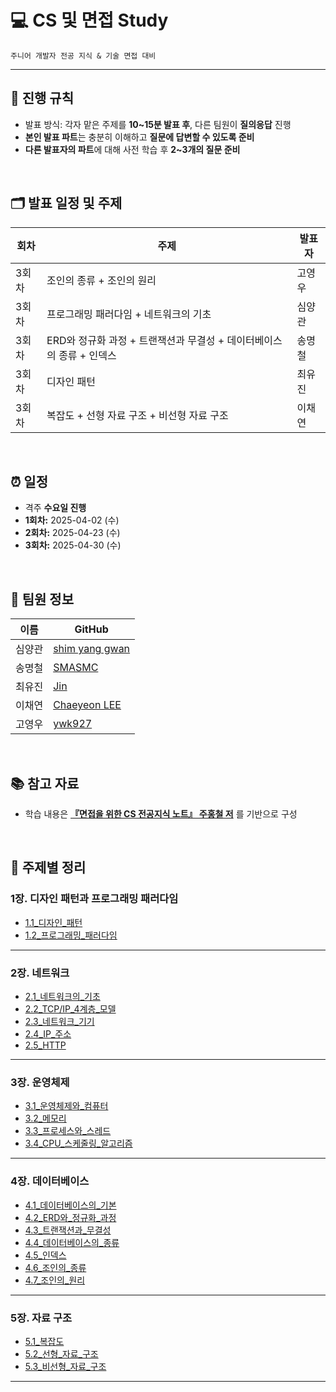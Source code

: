 # 💻 CS 및 면접 Study

    주니어 개발자 전공 지식 & 기술 면접 대비

---

## 📘 진행 규칙

- 발표 방식: 각자 맡은 주제를 **10~15분 발표 후**, 다른 팀원이 **질의응답** 진행
- **본인 발표 파트**는 충분히 이해하고 **질문에 답변할 수 있도록 준비**
- **다른 발표자의 파트**에 대해 사전 학습 후 **2~3개의 질문 준비**

<br>

## 🗂️ 발표 일정 및 주제

| 회차 | 주제 | 발표자 |
|------|------|--------|
| 3회차 | 조인의 종류 + 조인의 원리 | 고영우 |
| 3회차 | 프로그래밍 패러다임 + 네트워크의 기초 | 심양관 |
| 3회차 | ERD와 정규화 과정 + 트랜잭션과 무결성 + 데이터베이스의 종류 + 인덱스 | 송명철 |
| 3회차 | 디자인 패턴 | 최유진 |
| 3회차 | 복잡도 + 선형 자료 구조 + 비선형 자료 구조 | 이채연 |

<br>

## ⏰ 일정

- 격주 **수요일 진행**
- **1회차:** 2025-04-02 (수)
- **2회차:** 2025-04-23 (수)
- **3회차:** 2025-04-30 (수)

<br>

## 👥 팀원 정보

| 이름 | GitHub |
|------|--------|
| 심양관 | [shim yang gwan](https://github.com/Mabbru) |
| 송명철 | [SMASMC](https://github.com/SMASMC) |
| 최유진 | [Jin](https://github.com/jinnyujinchoi) |
| 이채연 | [Chaeyeon LEE](https://github.com/amy010510) |
| 고영우 | [ywk927](https://github.com/ywk927) |

<br>

## 📚 참고 자료

- 학습 내용은 [**『면접을 위한 CS 전공지식 노트』 주홍철 저**](https://product.kyobobook.co.kr/detail/S000001834833) 를 기반으로 구성  

<br>

## 📌 주제별 정리

<!-- ### 디자인 패턴

- [1.1싱글톤_패턴](https://github.com/CS-study-seoul01/SSAFY-CS-Study/blob/main/1_%EB%94%94%EC%9E%90%EC%9D%B8_%ED%8C%A8%ED%84%B4/1.1_%EC%8B%B1%EA%B8%80%ED%86%A4_%ED%8C%A8%ED%84%B4.md)  
- [1.2팩토리_패턴](https://github.com/CS-study-seoul01/SSAFY-CS-Study/blob/main/1_%EB%94%94%EC%9E%90%EC%9D%B8_%ED%8C%A8%ED%84%B4/1.2_%ED%8C%A9%ED%86%A0%EB%A6%AC_%ED%8C%A8%ED%84%B4.md)  
- [1.3전략_패턴](https://github.com/CS-study-seoul01/SSAFY-CS-Study/blob/main/1_%EB%94%94%EC%9E%90%EC%9D%B8_%ED%8C%A8%ED%84%B4/1.3_%EC%A0%84%EB%9E%B5_%ED%8C%A8%ED%84%B4.md)
- [1.4옵저버_패턴](https://github.com/CS-study-seoul01/SSAFY-CS-Study/blob/main/1_%EB%94%94%EC%9E%90%EC%9D%B8_%ED%8C%A8%ED%84%B4/1.4_%EC%98%B5%EC%A0%80%EB%B2%84_%ED%8C%A8%ED%84%B4.md)  
- [1.5프록시_패턴과_프록시_서버](https://github.com/CS-study-seoul01/SSAFY-CS-Study/blob/main/1_%EB%94%94%EC%9E%90%EC%9D%B8_%ED%8C%A8%ED%84%B4/1.5_%ED%94%84%EB%A1%9D%EC%8B%9C_%ED%8C%A8%ED%84%B4%EA%B3%BC_%ED%94%84%EB%A1%9D%EC%8B%9C_%EC%84%9C%EB%B2%84.md)  
- [1.6이터레이터_패턴](https://github.com/CS-study-seoul01/SSAFY-CS-Study/blob/main/1_%EB%94%94%EC%9E%90%EC%9D%B8_%ED%8C%A8%ED%84%B4/1.6_%EC%9D%B4%ED%84%B0%EB%A0%88%EC%9D%B4%ED%84%B0_%ED%8C%A8%ED%84%B4.md)  
- [1.7노출모듈_패턴](https://github.com/CS-study-seoul01/SSAFY-CS-Study/blob/main/1_%EB%94%94%EC%9E%90%EC%9D%B8_%ED%8C%A8%ED%84%B4/1.7_%EB%85%B8%EC%B6%9C%EB%AA%A8%EB%93%88_%ED%8C%A8%ED%84%B4.md)  
- [1.8MVC패턴](https://github.com/CS-study-seoul01/SSAFY-CS-Study/blob/main/1_%EB%94%94%EC%9E%90%EC%9D%B8_%ED%8C%A8%ED%84%B4/1.8_MVC%ED%8C%A8%ED%84%B4.md)  
- [1.9MVP패턴](https://github.com/CS-study-seoul01/SSAFY-CS-Study/blob/main/1_%EB%94%94%EC%9E%90%EC%9D%B8_%ED%8C%A8%ED%84%B4/1.9_MVP%ED%8C%A8%ED%84%B4.md)  
- [1.10MVVM패턴](https://github.com/CS-study-seoul01/SSAFY-CS-Study/blob/main/1_%EB%94%94%EC%9E%90%EC%9D%B8_%ED%8C%A8%ED%84%B4/1.10_MVVM%ED%8C%A8%ED%84%B4.md)   -->

### 1장. 디자인 패턴과 프로그래밍 패러다임

- [1.1_디자인_패턴](https://github.com/CS-study-seoul01/SSAFY-CS-Study/tree/main/1_%EB%94%94%EC%9E%90%EC%9D%B8_%ED%8C%A8%ED%84%B4%EA%B3%BC_%ED%94%84%EB%A1%9C%EA%B7%B8%EB%9E%98%EB%B0%8D_%ED%8C%A8%EB%9F%AC%EB%8B%A4%EC%9E%84/1.1%EB%94%94%EC%9E%90%EC%9D%B8_%ED%8C%A8%ED%84%B4)
- [1.2_프로그래밍_패러다임](https://github.com/CS-study-seoul01/SSAFY-CS-Study/blob/main/1_%EB%94%94%EC%9E%90%EC%9D%B8_%ED%8C%A8%ED%84%B4%EA%B3%BC_%ED%94%84%EB%A1%9C%EA%B7%B8%EB%9E%98%EB%B0%8D_%ED%8C%A8%EB%9F%AC%EB%8B%A4%EC%9E%84/1.2_%ED%94%84%EB%A1%9C%EA%B7%B8%EB%9E%98%EB%B0%8D_%ED%8C%A8%EB%9F%AC%EB%8B%A4%EC%9E%84.md)

---

### 2장. 네트워크

- [2.1_네트워크의_기초](https://github.com/CS-study-seoul01/SSAFY-CS-Study/blob/main/2_%EB%84%A4%ED%8A%B8%EC%9B%8C%ED%81%AC/2.1_%EB%84%A4%ED%8A%B8%EC%9B%8C%ED%81%AC_%EA%B8%B0%EC%B4%88.md)
- [2.2_TCP/IP_4계층_모델](https://github.com/CS-study-seoul01/SSAFY-CS-Study/blob/main/2_%EB%84%A4%ED%8A%B8%EC%9B%8C%ED%81%AC/2.2_TCP_IP_4%EA%B3%84%EC%B8%B5%EB%AA%A8%EB%8D%B8.md)
- [2.3_네트워크_기기](https://github.com/CS-study-seoul01/SSAFY-CS-Study/blob/main/2_%EB%84%A4%ED%8A%B8%EC%9B%8C%ED%81%AC/2.3_%EB%84%A4%ED%8A%B8%EC%9B%8C%ED%81%AC_%EA%B8%B0%EA%B8%B0.md)
- [2.4_IP_주소](https://github.com/CS-study-seoul01/SSAFY-CS-Study/blob/main/2_%EB%84%A4%ED%8A%B8%EC%9B%8C%ED%81%AC/2.4_IP_%EC%A3%BC%EC%86%8C.md)
- [2.5_HTTP](https://github.com/CS-study-seoul01/SSAFY-CS-Study/blob/main/2_%EB%84%A4%ED%8A%B8%EC%9B%8C%ED%81%AC/2.5_HTTP.md)

---

### 3장. 운영체제

- [3.1_운영체제와_컴퓨터](https://github.com/CS-study-seoul01/SSAFY-CS-Study/blob/main/3_%EC%9A%B4%EC%98%81%EC%B2%B4%EC%A0%9C/3.1_%EC%9A%B4%EC%98%81%EC%B2%B4%EC%A0%9C%EC%99%80_%EC%BB%B4%ED%93%A8%ED%84%B0.md)
- [3.2_메모리](https://github.com/CS-study-seoul01/SSAFY-CS-Study/blob/main/3_%EC%9A%B4%EC%98%81%EC%B2%B4%EC%A0%9C/3.2_%EB%A9%94%EB%AA%A8%EB%A6%AC.md)
- [3.3_프로세스와_스레드](https://github.com/CS-study-seoul01/SSAFY-CS-Study/blob/main/3_%EC%9A%B4%EC%98%81%EC%B2%B4%EC%A0%9C/3.3_%ED%94%84%EB%A1%9C%EC%84%B8%EC%8A%A4%EC%99%80_%EC%8A%A4%EB%A0%88%EB%93%9C.md)
- [3.4_CPU_스케줄링_알고리즘](https://github.com/CS-study-seoul01/SSAFY-CS-Study/blob/main/3_%EC%9A%B4%EC%98%81%EC%B2%B4%EC%A0%9C/3.4_CPU_%EC%8A%A4%EC%BC%80%EC%A4%84%EB%A7%81_%EC%95%8C%EA%B3%A0%EB%A6%AC%EC%A6%98.md)

---

### 4장. 데이터베이스

- [4.1_데이터베이스의_기본](https://github.com/CS-study-seoul01/SSAFY-CS-Study/blob/main/4_%EB%8D%B0%EC%9D%B4%ED%84%B0%EB%B2%A0%EC%9D%B4%EC%8A%A4/4.1_%EB%8D%B0%EC%9D%B4%ED%84%B0%EB%B2%A0%EC%9D%B4%EC%8A%A4%EC%9D%98_%EA%B8%B0%EB%B3%B8.md)
- [4.2_ERD와_정규화_과정]()
- [4.3_트랜잭션과_무결성]()
- [4.4_데이터베이스의_종류]()
- [4.5_인덱스]()
- [4.6_조인의_종류]()
- [4.7_조인의_원리]()

---

### 5장. 자료 구조 

- [5.1_복잡도]()
- [5.2_선형_자료_구조]()
- [5.3_비선형_자료_구조]()

---